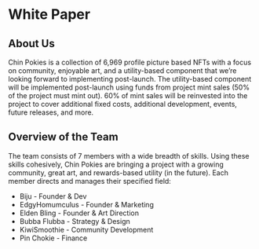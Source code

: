 # White Paper

## About Us

Chin Pokies is a collection of 6,969 profile picture based NFTs with a focus on community, enjoyable art, and a utility-based component that we’re looking forward to implementing post-launch. 
The utility-based component will be implemented post-launch using funds from project mint sales (50% of the project must mint out). 60% of mint sales will be reinvested into the project to cover additional fixed costs, additional development, events, future releases, and more. 

## Overview of the Team

The team consists of 7 members with a wide breadth of skills. Using these skills cohesively, Chin Pokies are bringing a project with a growing community, great art, and rewards-based utility (in the future). Each member directs and manages their specified field:

- Biju - Founder & Dev
- EdgyHomumculus - Founder & Marketing
- Elden Bling - Founder & Art Direction
- Bubba Flubba - Strategy & Design
- KiwiSmoothie - Community Development
- Pin Chokie - Finance

